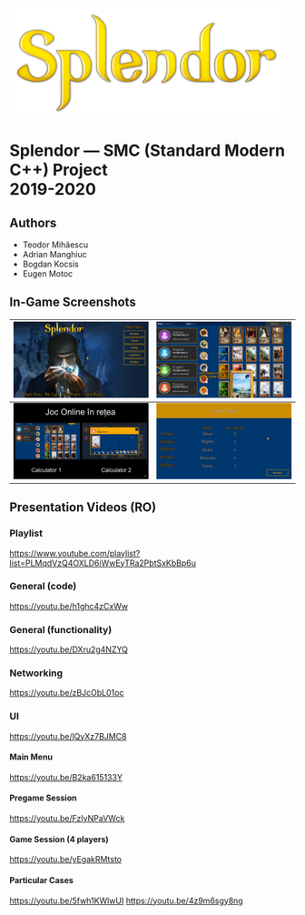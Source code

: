 [![Splendor Logo](showcase/logo-Splendor-resized.png)](https://youtube.com/playlist?list=PLMqdVzQ4OXLD6iWwEyTRa2PbtSxKbBp6u)

# Splendor — SMC (Standard Modern C++) Project<br>2019-2020

## Authors

  - Teodor Mihăescu
  - Adrian Manghiuc
  - Bogdan Kocsis
  - Eugen Motoc

## In-Game Screenshots

![SS_1](showcase/SS_1.png)  |  ![SS_2](showcase/SS_2.png)
:------------------------:|:------------------------:
![SS_3](showcase/SS_3.png)  |  ![SS_4](showcase/SS_4.png)

## Presentation Videos (RO)

### Playlist
https://www.youtube.com/playlist?list=PLMqdVzQ4OXLD6iWwEyTRa2PbtSxKbBp6u

### General (code)
https://youtu.be/h1ghc4zCxWw

### General (functionality)
https://youtu.be/DXru2g4NZYQ

### Networking
https://youtu.be/zBJcObL01oc

### UI
https://youtu.be/lQyXz7BJMC8

#### Main Menu
https://youtu.be/B2ka615133Y

#### Pregame Session
https://youtu.be/FzIyNPaVWck

#### Game Session (4 players)
https://youtu.be/yEgakRMtsto

#### Particular Cases
https://youtu.be/5fwh1KWlwUI
https://youtu.be/4z9m6sgy8ng 
